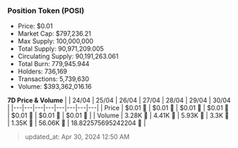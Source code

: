 
  ### Position Token (POSI)
  - Price: $0.01
  - Market Cap: $797,236.21
  - Max Supply: 100,000,000
  - Total Supply: 90,971,209.005
  - Circulating Supply: 90,191,263.061
  - Total Burn: 779,945.944
  - Holders: 736,169
  - Transactions: 5,739,630
  - Volume: $393,362,016.16

  **7D Price & Volume**
  | | 24&#x2F;04 | 25&#x2F;04 | 26&#x2F;04 | 27&#x2F;04 | 28&#x2F;04 | 29&#x2F;04 | 30&#x2F;04 |
  |---|---|---|---|---|---|---|---|
  | Price | $0.01 🔻 | $0.01 🔻 | $0.01 🔻 | $0.01 🔻 | $0.01 🚀 | $0.01 🔻 | $0.01 🔻 |
  | Volume | 3.28K 🚀 | 4.41K 🚀 | 5.93K 🚀 | 3.3K 🔻 | 1.35K 🔻 | 56.06K 🚀 | 18.822575695242204 🔻 |

  > updated_at: Apr 30, 2024 12:50 AM
